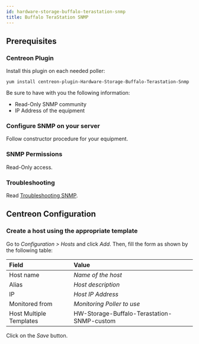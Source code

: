```yaml
---
id: hardware-storage-buffalo-terastation-snmp
title: Buffalo TeraStation SNMP
---
```


## Prerequisites

### Centreon Plugin

Install this plugin on each needed poller:

``` shell
yum install centreon-plugin-Hardware-Storage-Buffalo-Terastation-Snmp
```

Be sure to have with you the following information:

  - Read-Only SNMP community
  - IP Address of the equipment

### Configure SNMP on your server

Follow constructor procedure for your equipment.

### SNMP Permissions

Read-Only access.

### Troubleshooting

Read [Troubleshooting
SNMP](../tutorials/troubleshooting-plugins#snmp-checks).

## Centreon Configuration

### Create a host using the appropriate template

Go to *Configuration \> Hosts* and click *Add*. Then, fill the form as shown by
the following table:

| Field                                | Value                                      |
| :----------------------------------- | :----------------------------------------- |
| Host name                            | *Name of the host*                         |
| Alias                                | *Host description*                         |
| IP                                   | *Host IP Address*                          |
| Monitored from                       | *Monitoring Poller to use*                 |
| Host Multiple Templates              | HW-Storage-Buffalo-Terastation-SNMP-custom |

Click on the *Save* button.
